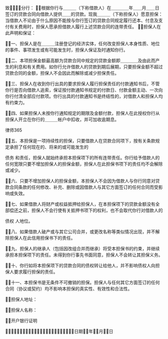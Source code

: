 
 致分行：
根据你行与＿＿＿（下称借款人）在＿＿＿＿年＿＿月＿＿日签订的贷款合同向借款人提供＿＿的贷款。现我＿＿＿（下称担保人）愿意担保：当借款人不论由于什么原因不能按与你行签订的贷款合同规定履行还本、付息及支付有关费用时，担保人愿承担借款人履行上述贷款合同的连带责任。
担保人在此声明和保证：


一、担保人是在＿＿＿注册登记的经济实体，任何改变担保人本身性质、地位的事件、事项发生或有可能发生时，担保人保证及时通知你行。


二、本项担保金额最高额为贷款合同中规定的贷款金额即＿＿＿＿及由此而产生的利息和有关费用。如你行允许借款人的贷款到期后展期，只要担保金额不超过贷款合同的金额，担保人不会因此而解除或减少担保责任。


三、担保人在收到你行出具的要求担保人履行担保责任的付款通知书后，不管你行是否向借款人追索，保证按付款通知书规定的付款日、付款金额主动、一次向你行付清全部应付款项。你行出具的付款通知书是终结性的，对借款人和担保人均有约束力。


四、如果担保人未按你行通知规定的期限及金额付款，担保人在此授权你行从担保人开立在你行的＿＿＿帐户中扣收，并可加收逾期息。






 
律师365






五、本担保是一项持续性的担保，只要借款人在贷款合同项下，按有关条款规定承担了任何现在的、将来的或可能发生的

债务
和责任，担保人就始终承担本担保项下的所有连带责任。你行给予借款人的任何宽限只要不增加担保人的担保金额，担保人在此担保书项下的责任均不会解除或减少。





六、只要不增加担保人的担保金额，本担保人不会因为借款人与你行同意对贷款合同条款的任何修改、补充、删除或因借款人与其它方面签订的任何合同而受影响或失效。





七、如果借款人将财产或权益抵押给担保人，在本担保项下的贷款金额没有全部偿还之前，担保人不会行使有关抵押书项下的权利，也不会取代你行对借款人的

债权
人地位。





八、如果借款人破产或与其它公司合并，或更改名称等类似情况出现，并不解除担保人在此信用担保书下的责任。





九、担保人的继承人（包括因改组合并而继承）将受本担保书的约束，并继续承担本担保项下的责任。未得到你行事先书面同意，担保人不会转让其担保义务。





十、你行如将本担保项下的贷款合同的债权转让给他人，并不影响债权人向担保人要求履行担保的责任。





十一、本担保书是无条件不可撤销的担保。担保人与任何其它方面签订的任何合同（协议或契约）均不影响本担保的真实性、有效性和合法性。



担保人地址：

担保人名称：

开户银行证明



日期年月日



 


 

 
 
 
 
 
  


  
 

  


  


  
 
 
 
 

